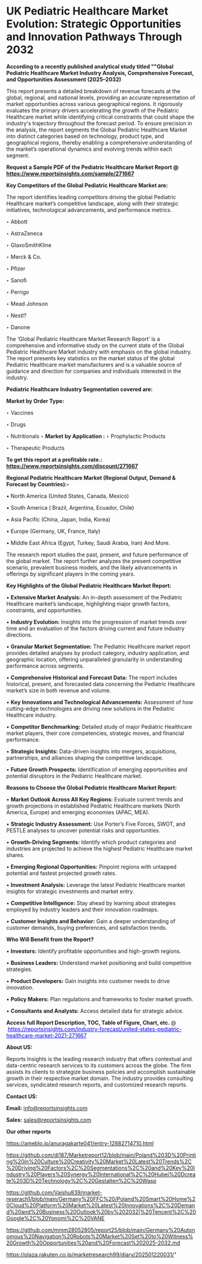 # UK Pediatric Healthcare Market Evolution: Strategic Opportunities and Innovation Pathways Through 2032

<strong>According to a recently published analytical study titled ""Global Pediatric Healthcare Market Industry Analysis, Comprehensive Forecast, and Opportunities Assessment (2025–2032)</strong>

This report presents a detailed breakdown of revenue forecasts at the global, regional, and national levels, providing an accurate representation of market opportunities across various geographical regions. It rigorously evaluates the primary drivers accelerating the growth of the Pediatric Healthcare market while identifying critical constraints that could shape the industry's trajectory throughout the forecast period. To ensure precision in the analysis, the report segments the Global Pediatric Healthcare Market into distinct categories based on technology, product type, and geographical regions, thereby enabling a comprehensive understanding of the market’s operational dynamics and evolving trends within each segment.

<strong>Request a Sample PDF of the Pediatric Healthcare Market Report </strong><strong>@<a href=https://www.reportsinsights.com/sample/271667 style=color:#0000ff;> https://www.reportsinsights.com/sample/271667</a></strong></font>

<strong>Key Competitors of the Global Pediatric Healthcare Market are:</strong>

The report identifies leading competitors driving the global Pediatric Healthcare market’s competitive landscape, along with their strategic initiatives, technological advancements, and performance metrics.

‣ Abbott

‣ AstraZeneca

‣ GlaxoSmithKline

‣ Merck & Co.

‣ Pfizer

‣ Sanofi

‣ Perrigo

‣ Mead Johnson

‣ Nestl?

‣ Danone

The ‘Global Pediatric Healthcare Market Research Report’ is a comprehensive and informative study on the current state of the Global Pediatric Healthcare Market industry with emphasis on the global industry. The report presents key statistics on the market status of the global Pediatric Healthcare market manufacturers and is a valuable source of guidance and direction for companies and individuals interested in the industry.

<strong>Pediatric Healthcare Industry Segmentation covered are:</strong>

<strong>Market by Order Type: </strong>

‣ Vaccines

‣ Drugs

‣ Nutritionals
‣ 
<strong>Market by Application :</strong>
‣ Prophylactic Products

‣ Therapeutic Products

<strong>To get this report at a profitable rate.: <a href=https://www.reportsinsights.com/discount/271667 style=color:#0000ff;>https://www.reportsinsights.com/discount/271667</a></strong></font>

<strong>Regional Pediatric Healthcare Market (Regional Output, Demand &amp; Forecast by Countries):-</strong>

• North America (United States, Canada, Mexico)

• South America ( Brazil, Argentina, Ecuador, Chile)

• Asia Pacific (China, Japan, India, Korea)

• Europe (Germany, UK, France, Italy)

• Middle East Africa (Egypt, Turkey, Saudi Arabia, Iran) And More.

The research report studies the past, present, and future performance of the global market. The report further analyzes the present competitive scenario, prevalent business models, and the likely advancements in offerings by significant players in the coming years.

<strong>Key Highlights of the Global Pediatric Healthcare Market Report:</strong>

• <strong>Extensive Market Analysis:</strong> An in-depth assessment of the Pediatric Healthcare market’s landscape, highlighting major growth factors, constraints, and opportunities.

• <strong>Industry Evolution:</strong> Insights into the progression of market trends over time and an evaluation of the factors driving current and future industry directions.

• <strong>Granular Market Segmentation:</strong> The Pediatric Healthcare market report provides detailed analyses by product category, industry application, and geographic location, offering unparalleled granularity in understanding performance across segments.

• <strong>Comprehensive Historical and Forecast Data:</strong> The report includes historical, present, and forecasted data concerning the Pediatric Healthcare market’s size in both revenue and volume.

• <strong>Key Innovations and Technological Advancements:</strong> Assessment of how cutting-edge technologies are driving new solutions in the Pediatric Healthcare industry.

• <strong>Competitor Benchmarking:</strong> Detailed study of major Pediatric Healthcare market players, their core competencies, strategic moves, and financial performance.

• <strong>Strategic Insights:</strong> Data-driven insights into mergers, acquisitions, partnerships, and alliances shaping the competitive landscape.

• <strong>Future Growth Prospects:</strong> Identification of emerging opportunities and potential disruptors in the Pediatric Healthcare market.

<strong>Reasons to Choose the Global Pediatric Healthcare Market Report:</strong>

• <strong>Market Outlook Across All Key Regions:</strong> Evaluate current trends and growth projections in established Pediatric Healthcare markets (North America, Europe) and emerging economies (APAC, MEA).

• <strong>Strategic Industry Assessment:</strong> Use Porter’s Five Forces, SWOT, and PESTLE analyses to uncover potential risks and opportunities.

• <strong>Growth-Driving Segments:</strong> Identify which product categories and industries are projected to achieve the highest Pediatric Healthcare market shares.

• <strong>Emerging Regional Opportunities:</strong> Pinpoint regions with untapped potential and fastest projected growth rates.

• <strong>Investment Analysis:</strong> Leverage the latest Pediatric Healthcare market insights for strategic investments and market entry.

• <strong>Competitive Intelligence:</strong> Stay ahead by learning about strategies employed by industry leaders and their innovation roadmaps.

• <strong>Customer Insights and Behavior:</strong> Gain a deeper understanding of customer demands, buying preferences, and satisfaction trends.

<strong>Who Will Benefit from the Report?</strong>

• <strong>Investors:</strong> Identify profitable opportunities and high-growth regions.

• <strong>Business Leaders:</strong> Understand market positioning and build competitive strategies.

• <strong>Product Developers:</strong> Gain insights into customer needs to drive innovation.

• <strong>Policy Makers:</strong> Plan regulations and frameworks to foster market growth.

• <strong>Consultants and Analysts:</strong> Access detailed data for strategic advice.
</ul>
<strong>Access full Report Description, TOC, Table of Figure, Chart, etc. </strong>@  <a href=https://reportsinsights.com/industry-forecast/united-states-pediatric-healthcare-market-2021-271667 style=color:#0000ff;>https://reportsinsights.com/industry-forecast/united-states-pediatric-healthcare-market-2021-271667</a></font>

<strong><strong>About US</strong>:</strong>

Reports Insights is the leading research industry that offers contextual and data-centric research services to its customers across the globe. The firm assists its clients to strategize business policies and accomplish sustainable growth in their respective market domain. The industry provides consulting services, syndicated research reports, and customized research reports.

<strong>Contact US:</strong>

<p class=""""><b>Email:</b> <a href=mailto:info@reportsinsights.com>info@reportsinsights.com</a></p>
<p class=""""><b>Sales:</b> <a href=mailto:sales@reportsinsights.com>sales@reportsinsights.com</a></p>

<strong>Our other reports</strong>

<a href=https://ameblo.jp/anuragakarte041/entry-12882714710.html>https://ameblo.jp/anuragakarte041/entry-12882714710.html</a>

<a href=https://github.com/di187/Marketreport12/blob/main/Poland%203D%20Printing%20in%20Culture%20Creativity%20Market%20Latest%20Trends%2C%20Driving%20Factors%2C%20Segmentations%2C%20and%20Key%20Industry%20Players%20Synergy%20International%2C%20Hubei%20Dcreate%203D%20Technology%2C%20Gestalten%2C%20Wasp>https://github.com/di187/Marketreport12/blob/main/Poland%203D%20Printing%20in%20Culture%20Creativity%20Market%20Latest%20Trends%2C%20Driving%20Factors%2C%20Segmentations%2C%20and%20Key%20Industry%20Players%20Synergy%20International%2C%20Hubei%20Dcreate%203D%20Technology%2C%20Gestalten%2C%20Wasp</a>

<a href=https://github.com/Vaishu839/market-reserach1/blob/main/Germany%20FFC%20/Poland%20Smart%20Home%20Cloud%20Platform%20Market%20Latest%20Innovations%2C%20Demand%20and%20Business%20Outlook%20by%202032|%20Tencent%2C%20Google%2C%20Yonomi%2C%20VANE>https://github.com/Vaishu839/market-reserach1/blob/main/Germany%20FFC%20/Poland%20Smart%20Home%20Cloud%20Platform%20Market%20Latest%20Innovations%2C%20Demand%20and%20Business%20Outlook%20by%202032|%20Tencent%2C%20Google%2C%20Yonomi%2C%20VANE</a>

<a href=https://github.com/mmm28052805/report25/blob/main/Germany%20Autonomous%20Navigation%20Robots%20Market%20Set%20to%20Witness%20Growth%20Opportunities%20and%20Forecast%202025-2032.md>https://github.com/mmm28052805/report25/blob/main/Germany%20Autonomous%20Navigation%20Robots%20Market%20Set%20to%20Witness%20Growth%20Opportunities%20and%20Forecast%202025-2032.md</a>

<a href=https://plaza.rakuten.co.jp/marketresearch99/diary/202501220031/>https://plaza.rakuten.co.jp/marketresearch99/diary/202501220031/</a>"
